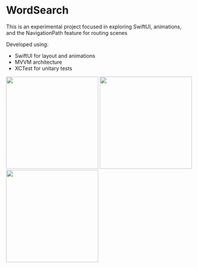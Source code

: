 # WordSearch

This is an experimental project focused in exploring SwiftUI, animations, and the NavigationPath feature for routing scenes

Developed using:
- SwiftUI for layout and animations
- MVVM architecture
- XCTest for unitary tests

<img src="https://github.com/edumtto/word-search/assets/9659453/cb5b0914-9057-4358-ba78-1715446d7961.png" width="250"></img>
<img src="https://github.com/edumtto/word-search/assets/9659453/83fe66a0-5f92-490e-b27d-2b9dbce36348.png" width="250"></img>
<img src="https://github.com/edumtto/word-search/assets/9659453/2b439caf-d009-48d4-983c-939f7d0e669c.png" width="250"></img>
